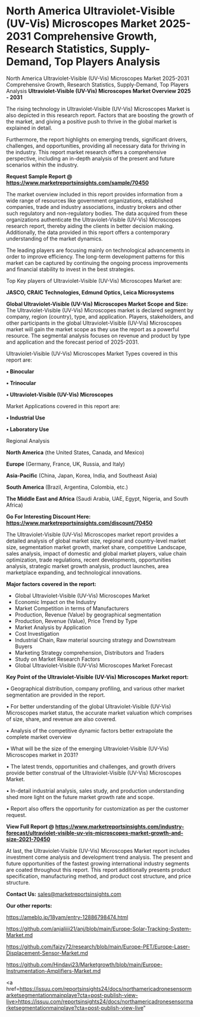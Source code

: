 # North America Ultraviolet-Visible (UV-Vis) Microscopes Market 2025-2031 Comprehensive Growth, Research Statistics, Supply-Demand,  Top Players Analysis
 North America Ultraviolet-Visible (UV-Vis) Microscopes Market 2025-2031 Comprehensive Growth, Research Statistics, Supply-Demand,  Top Players Analysis
<Strong> Ultraviolet-Visible (UV-Vis) Microscopes Market Overview 2025 - 2031</strong>

The rising technology in Ultraviolet-Visible (UV-Vis) Microscopes Market is also depicted in this research report. Factors that are boosting the growth of the market, and giving a positive push to thrive in the global market is explained in detail.

Furthermore, the report highlights on emerging trends, significant drivers, challenges, and opportunities, providing all necessary data for thriving in the industry. This report market research offers a comprehensive perspective, including an in-depth analysis of the present and future scenarios within the industry.

<strong>Request Sample Report @ <a href=https://www.marketreportsinsights.com/sample/70450>https://www.marketreportsinsights.com/sample/70450</a></strong>

The market overview included in this report provides information from a wide range of resources like government organizations, established companies, trade and industry associations, industry brokers and other such regulatory and non-regulatory bodies. The data acquired from these organizations authenticate the Ultraviolet-Visible (UV-Vis) Microscopes research report, thereby aiding the clients in better decision making. Additionally, the data provided in this report offers a contemporary understanding of the market dynamics.

The leading players are focusing mainly on technological advancements in order to improve efficiency. The long-term development patterns for this market can be captured by continuing the ongoing process improvements and financial stability to invest in the best strategies.

Top Key players of Ultraviolet-Visible (UV-Vis) Microscopes Market are:

<strong>JASCO, CRAIC Technologies, Edmund Optics, Leica Microsystems</strong>

<strong><b>Global Ultraviolet-Visible (UV-Vis) Microscopes Market Scope and Size:</b></strong>
The Ultraviolet-Visible (UV-Vis) Microscopes market is declared segment by company, region (country), type, and application. Players, stakeholders, and other participants in the global Ultraviolet-Visible (UV-Vis) Microscopes market will gain the market scope as they use the report as a powerful resource. The segmental analysis focuses on revenue and product by type and application and the forecast period of 2025-2031.

Ultraviolet-Visible (UV-Vis) Microscopes Market Types covered in this report are:

<strong>• Binocular

• Trinocular

• Ultraviolet-Visible (UV-Vis) Microscopes</strong>

Market Applications covered in this report are:

<strong>• Industrial Use

• Laboratory Use</strong> 

Regional Analysis

<strong>North America</strong> (the United States, Canada, and Mexico)

<strong>Europe</strong> (Germany, France, UK, Russia, and Italy)

<strong>Asia-Pacific</strong> (China, Japan, Korea, India, and Southeast Asia)

<strong>South America</strong> (Brazil, Argentina, Colombia, etc.)

<strong>The Middle East and Africa</strong> (Saudi Arabia, UAE, Egypt, Nigeria, and South Africa)

<strong>Go For Interesting Discount Here: <a href=https://www.marketreportsinsights.com/discount/70450>https://www.marketreportsinsights.com/discount/70450</a></strong>

The Ultraviolet-Visible (UV-Vis) Microscopes market report provides a detailed analysis of global market size, regional and country-level market size, segmentation market growth, market share, competitive Landscape, sales analysis, impact of domestic and global market players, value chain optimization, trade regulations, recent developments, opportunities analysis, strategic market growth analysis, product launches, area marketplace expanding, and technological innovations.

<strong><b>Major factors covered in the report:</b></strong>
<ul>
  <li>Global Ultraviolet-Visible (UV-Vis) Microscopes Market </li>
  <li>Economic Impact on the Industry</li>
  <li>Market Competition in terms of Manufacturers</li>
  <li>Production, Revenue (Value) by geographical segmentation</li>
  <li>Production, Revenue (Value), Price Trend by Type</li>
  <li>Market Analysis by Application</li>
  <li>Cost Investigation</li>
  <li>Industrial Chain, Raw material sourcing strategy and Downstream Buyers</li>
  <li>Marketing Strategy comprehension, Distributors and Traders</li>
  <li>Study on Market Research Factors</li>
  <li>Global Ultraviolet-Visible (UV-Vis) Microscopes Market Forecast</li>
</ul>

<strong><b>Key Point of the Ultraviolet-Visible (UV-Vis) Microscopes Market report:</b></strong>

• Geographical distribution, company profiling, and various other market segmentation are provided in the report.

• For better understanding of the global Ultraviolet-Visible (UV-Vis) Microscopes market status, the accurate market valuation which comprises of size, share, and revenue are also covered.

• Analysis of the competitive dynamic factors better extrapolate the complete market overview

• What will be the size of the emerging Ultraviolet-Visible (UV-Vis) Microscopes market in 2031?

• The latest trends, opportunities and challenges, and growth drivers provide better construal of the Ultraviolet-Visible (UV-Vis) Microscopes Market.

• In-detail industrial analysis, sales study, and production understanding shed more light on the future market growth rate and scope.

• Report also offers the opportunity for customization as per the customer request.

<strong><b>View Full Report @ <a href=https://www.marketreportsinsights.com/industry-forecast/ultraviolet-visible-uv-vis-microscopes-market-growth-and-size-2021-70450>https://www.marketreportsinsights.com/industry-forecast/ultraviolet-visible-uv-vis-microscopes-market-growth-and-size-2021-70450</a></b></strong>


At last, the Ultraviolet-Visible (UV-Vis) Microscopes Market report includes investment come analysis and development trend analysis. The present and future opportunities of the fastest growing international industry segments are coated throughout this report. This report additionally presents product specification, manufacturing method, and product cost structure, and price structure.

<strong>Contact Us:</strong>
sales@marketreportsinsights.com

<strong>Our other reports:</strong>

<a href=https://ameblo.jp/18yam/entry-12886798474.html>https://ameblo.jp/18yam/entry-12886798474.html</a>

<a href=https://github.com/anjaliiii21/anj/blob/main/Europe-Solar-Tracking-System-Market.md>https://github.com/anjaliiii21/anj/blob/main/Europe-Solar-Tracking-System-Market.md</a>

<a href=https://github.com/faizy72/research/blob/main/Europe-PET/Europe-Laser-Displacement-Sensor-Market.md>https://github.com/faizy72/research/blob/main/Europe-PET/Europe-Laser-Displacement-Sensor-Market.md</a>

<a href=https://github.com/Hindavi23/Marketgrowth/blob/main/Europe-Instrumentation-Amplifiers-Market.md>https://github.com/Hindavi23/Marketgrowth/blob/main/Europe-Instrumentation-Amplifiers-Market.md</a>

<a href=https://issuu.com/reportsinsights24/docs/northamericadronesensormarketsegmentationmainplaye?cta=post-publish-view-live>https://issuu.com/reportsinsights24/docs/northamericadronesensormarketsegmentationmainplaye?cta=post-publish-view-live</a>"
